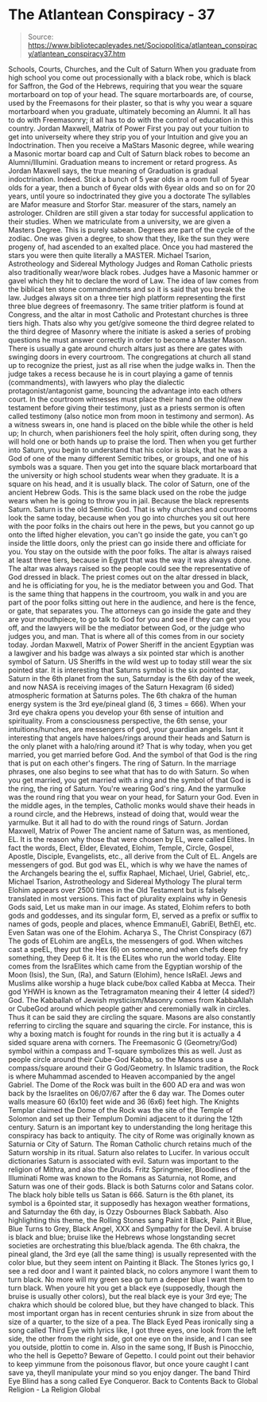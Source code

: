 # The Atlantean Conspiracy - 37

> Source: https://www.bibliotecapleyades.net/Sociopolitica/atlantean_conspiracy/atlantean_conspiracy37.htm

Schools, Courts,
Churches, and the Cult of Saturn
When you graduate from high school you come out processionally with a black
robe, which is black for Saffron, the God of the Hebrews, requiring that you
wear the square mortarboard on top of your head.
The square mortarboards
are, of course, used by the Freemasons for their plaster, so that is why you
wear a square mortarboard when you graduate, ultimately becoming an Alumni.
It all has to do with Freemasonry; it all has to do with the control of
education in this country.
Jordan Maxwell, Matrix of Power
First you pay
out your tuition to get into universeity where they strip you of your
Intuition and give you an Indoctrination.
Then you receive a MaStars
Masonic degree, while wearing a Masonic mortar board cap and Cult of
Saturn black robes
to become an Alumni/Illumini. Graduation means to increment or retard
progress.
As Jordan Maxwell says, the true meaning of Graduation is
gradual
indoctrination.
Indeed.
Stick a bunch of 5 year olds in a room full of 5year
olds for a year, then a bunch of 6year olds with 6year olds and so on for 20
years, until youre so indoctrinated they give you a doctorate
The syllables are Mafor measure and Storfor Star. measurer of the
stars, namely an astrologer. Children are still given a star today for
successful application to their studies. When we matriculate from a
university, we are given a Masters Degree.
This is purely sabean. Degrees
are part of the cycle of the zodiac. One was given a degree, to show that
they, like the sun
they were progeny of, had ascended to an exalted place. Once you had
mastered the stars you were then quite literally a MASTER.
Michael Tsarion,
Astrotheology and Sidereal Mythology
Judges and Roman Catholic priests also traditionally wear/wore black robes.
Judges have a Masonic hammer or gavel which they hit to declare the word of
Law. The idea of law comes from the biblical ten stone commandments
and so it is said that you break the law. Judges always sit on a three
tier high platform representing the first three blue degrees of freemasonry.
The same
tritier platform is found at Congress, and the altar in most
Catholic and Protestant churches is three tiers high. Thats also why you
get/give someone the third degree related to the third degree of Masonry
where the initiate is asked a series of probing questions he
must answer correctly in order to become a Master Mason.
There is usually a
gate around church altars just as there are gates with swinging doors in
every courtroom. The congregations at church all stand up to recognize the
priest, just as all rise when the judge walks in.
Then the judge takes a
recess because he is in court playing a game of tennis (commandments),
with lawyers who play the dialectic protagonist/antagonist game, bouncing
the advantage into each others court. In the courtroom witnesses must place
their hand on the old/new testament before giving their testimony, just
as a priests sermon is often called testimony (also notice mon from
moon in testimony and sermon).
As a witness swears in, one hand is placed
on the bible while the other is held up; In church, when parishioners feel
the holy spirit, often during song, they will hold one or both hands up to
praise the lord.
Then when you get further into Saturn, you begin to understand that his
color is black, that he was a God of one of the many different Semitic
tribes, or groups, and one of his symbols was a square. Then you get into
the square black mortarboard that
the university or high school students wear when they graduate.
It is a
square on his head, and it is usually black. The color of Saturn, one of the
ancient Hebrew Gods. This is the same black used on the robe the judge wears
when he is going to throw you in jail. Because the black represents Saturn.
Saturn is the old Semitic God.
That is why churches and courtrooms look the
same today, because when you go into churches you sit out here with the poor
folks in the chairs out here in the pews, but
you cannot go up onto the lifted higher elevation, you can't go inside the
gate, you can't go inside the little doors, only the priest can go inside
there and officiate for you.
You stay on the outside with the poor folks.
The altar is always raised at least three tiers, because in Egypt that was
the way it was always done.
The altar was always raised so the people could
see the representative of God dressed in black. The priest comes out on the
altar dressed in black, and he is officiating for you, he is the mediator
between you and God. That is the same thing that happens in the courtroom,
you walk in and you are part of the poor folks sitting out here in the
audience, and here is the fence, or gate, that separates you.
The attorneys
can go inside the gate and they are your mouthpiece, to go talk to God for
you and see if they can get you off, and the lawyers will be the mediator
between God, or the judge who judges you, and man. That is where all of
this comes from in our society today.
Jordan Maxwell, Matrix of Power
Sheriff in the ancient Egyptian was a lawgiver and his badge was always a
six pointed star which is another symbol of Saturn.
US Sheriffs in the wild
west up to today still wear the six pointed star. It is interesting that
Saturns symbol is the six pointed star, Saturn in the 6th planet from the
sun, Saturnday is the 6th day of the week, and now NASA is receiving images
of the Saturn Hexagram (6 sided) atmospheric formation at Saturns poles.
The 6th chakra of the human energy system is the 3rd
eye/pineal gland (6, 3 times = 666). When your 3rd eye chakra opens you
develop your 6th sense of intuition and spirituality. From a consciousness
perspective, the 6th sense, your intuitions/hunches, are messengers of god,
your guardian angels.
Isnt it interesting that angels have haloes/rings
around their heads and Saturn is the only planet with a halo/ring around it?
That is why today, when you get married, you
get married before God. And the symbol of that God is the ring that is put
on each
other's fingers. The ring of Saturn. In the marriage phrases, one also
begins to see
what that has to do with Saturn.
So when you get married, you get married
with a ring
and the symbol of that God is the ring, the ring of Saturn. You're wearing
God's ring.
And the yarmulke was the round ring that you wear on your head, for Saturn
your
God. Even in the middle ages, in the temples, Catholic monks would shave
their heads
in a round circle, and the Hebrews,
instead of doing that, would wear the
yarmulke. But it all had to do with the
round rings of Saturn.
Jordan Maxwell,
Matrix of Power
The ancient name of Saturn was, as mentioned, EL. It is the reason why
those that were chosen by EL, were called Elites. In fact the words, Elect,
Elder, Elevated, Elohim, Temple, Circle, Gospel, Apostle, Disciple,
Evangelists, etc., all derive from the Cult of EL.
Angels are messengers of
god. But god was EL, which is why we have the names of the Archangels
bearing the el, suffix Raphael, Michael, Uriel, Gabriel, etc,.
Michael Tsarion, Astrotheology and Sidereal Mythology
The plural term Elohim appears over 2500 times in the Old Testament but is
falsely translated in most versions. This fact of plurality explains why in
Genesis Gods said, Let us make man in our image.
As stated, Elohim
refers to both gods and goddesses, and its singular form, El, served as
a prefix or suffix to names of gods, people and places, whence EmmanuEl,
GabriEl, BethEl, etc. Even Satan was one of the Elohim.
Acharya S., The
Christ Conspiracy (67)
The gods of ELohim are angELs, the messengers of god.
When witches cast a speEL, they put the Hex (6) on someone, and when chefs deep fry something,
they Deep 6 it. It is the ELites who run the world today. Elite comes from
the IsraElites which came from the Egyptian worship of the Moon (Isis),
the Sun, (Ra), and Saturn (Elohim), hence IsRaEl.
Jews and Muslims alike worship a huge black cube/box called Kabba at Mecca.
Their god
YHWH is known as the Tetragramaton meaning their 4 letter
(4 sided?) God. The Kabballah of Jewish mysticism/Masonry comes from
KabbaAllah or CubeGod around which
people gather and ceremonially walk in circles.
Thus it can be said they are
circling the square. Masons are also constantly referring to circling the
square and squaring the circle.
For instance, this is why a boxing
match is fought for rounds in the ring but it is actually a 4 sided
square arena with corners.
The Freemasonic G (Geometry/God) symbol within a compass and T-square
symbolizes this as well. Just as people circle around their Cube-God Kabba,
so the Masons use a compass/square around their G God/Geometry.
In Islamic tradition, the Rock is where Muhammad ascended to Heaven
accompanied by the angel Gabriel. The Dome of the Rock was built in the
600 AD era and was won back by the Israelites on 06/07/67 after the 6 day
war. The Domes outer walls measure 60 (6x10) feet wide and 36 (6x6) feet
high.
The Knights Templar claimed the Dome of the Rock was the site of the
Temple of Solomon and set up their Templum Domini adjacent to it during
the 12th century.
Saturn is an important key to understanding the long heritage this
conspiracy has back to antiquity. The city of Rome was originally known as
Saturnia or City of Saturn. The Roman Catholic church retains much of the
Saturn worship in its ritual. Saturn also relates to Lucifer. In various
occult dictionaries Saturn is associated with evil. Saturn was important to
the religion of Mithra, and also the Druids.
Fritz
Springmeier, Bloodlines of the Illuminati
Rome was known to the Romans as Saturnia, not Rome, and Saturn was one of
their gods.
Black is both Saturns color and Satans color. The black holy
bible tells us Satan is 666. Saturn is the 6th planet, its symbol is a
6pointed star, it supposedly has hexagon weather formations, and Saturnday
the 6th day, is Ozzy Osbournes Black Sabbath.
Also highlighting this
theme, the Rolling Stones sang Paint it Black, Paint it Blue, Blue Turns
to Grey, Black Angel, XXX and Sympathy for the Devil.
A bruise is black and
blue; bruise like the Hebrews whose longstanding secret societies are
orchestrating this blue/black agenda. The 6th chakra, the pineal gland, the
3rd eye (all the same thing) is usually represented with the color blue, but
they seem intent on Painting it Black.
The Stones lyrics go,
I see a red
door and I want it painted black, no colors anymore I want them to turn
black. No more will my green sea go turn a deeper blue
I want them to turn
black.
When youre hit you get a black eye (supposedly, though the bruise is
usually other colors), but the real black eye is your 3rd eye; The chakra
which should be colored blue, but they have changed to black. This most
important organ has in recent centuries shrunk in size from about the size
of a quarter, to the size of a pea.
The Black Eyed Peas ironically sing a
song called Third Eye with lyrics like,
I got three eyes, one look from the
left side, the other from the right side, got one eye on the
inside, and I can see you outside, plottin to come in.
Also in the same song,
If Bush is Pinocchio, who the hell
is Gepetto? Beware of Gepetto. I could point out their
behavior to keep yimmune from the poisonous flavor, but
once youre caught I cant save ya, theyll manipulate
your mind so you enjoy danger.
The band Third Eye
Blind has a song called Eye Conqueror.
Back to Contents
Back to Global Religion - La Religion Global
